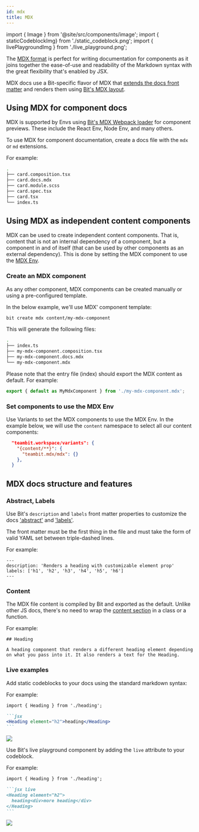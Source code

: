 ```yaml
---
id: mdx
title: MDX
---
```


import { Image } from '@site/src/components/image';
import { staticCodeblockImg} from './static_codeblock.png';
import { livePlaygroundImg } from './live_playground.png';

The [MDX format](https://mdxjs.com/) is perfect for writing documentation for components as it joins together the ease-of-use and readability of the Markdown syntax with the great flexibility that's enabled by JSX.

MDX docs use a Bit-specific flavor of MDX that [extends the docs front matter](https://bit.dev/teambit/mdx/modules/mdx-compiler) and renders them using [Bit's MDX layout](https://bit.dev/teambit/mdx/ui/mdx-layout).

## Using MDX for component docs

MDX is supported by Envs using [Bit's MDX Webpack loader](https://bit.dev/teambit/mdx/modules/mdx-loader) for component previews.
These include the React Env, Node Env, and many others.

To use MDX for component documentation, create a docs file with the `mdx` or `md` extensions.

For example:

```bash {3} title="A 'card' component documented using MDX"
.
├── card.composition.tsx
├── card.docs.mdx
├── card.module.scss
├── card.spec.tsx
├── card.tsx
└── index.ts
```

## Using MDX as independent content components

MDX can be used to create independent content components. That is, content that is not an internal dependency of a component, but a component in and of itself (that can be used by other components as an external dependency).
This is done by setting the MDX component to use the [MDX Env](https://bit.dev/teambit/mdx/mdx).

### Create an MDX component

As any other component, MDX components can be created manually or using a pre-configured template.

In the below example, we'll use MDX' component template:

```bash
bit create mdx content/my-mdx-component
```

This will generate the following files:

```bash
.
├── index.ts
├── my-mdx-component.composition.tsx
├── my-mdx-component.docs.mdx
└── my-mdx-component.mdx
```

Please note that the entry file (index) should export the MDX content as default. For example:

```ts title="my-mdx-component/index.ts"
export { default as MyMdxComponent } from './my-mdx-component.mdx';
```

### Set components to use the MDX Env

Use Variants to set the MDX components to use the MDX Env. In the example below, we will use the `content` namespace to select all our content components:

```json title="workspace.jsonc"
  "teambit.workspace/variants": {
    "{content/**}": {
      "teambit.mdx/mdx": {}
    },
  }
```

## MDX docs structure and features

### Abstract, Labels

Use Bit's `description` and `labels` front matter properties to customize the docs ['abstract'](/overview#abstract) and ['labels'](/overview#labels).

The front matter must be the first thing in the file and must take the form of valid YAML set between triple-dashed lines.

For example:

```mdx
---
description: 'Renders a heading with customizable element prop'
labels: ['h1', 'h2', 'h3', 'h4', 'h5', 'h6']
---
```

### Content

The MDX file content is compiled by Bit and exported as the default. Unlike other JS docs, there's no need to wrap the [content section](/overview#content) in a class or a function.

For example:

```mdx title="heading.docs.mdx"
## Heading

A heading component that renders a different heading element depending on what you pass into it. It also renders a text for the Heading.
```

### Live examples

Add static codeblocks to your docs using the standard markdown syntax:

For example:

````md title="heading.docs.mdx"
import { Heading } from './heading';

```jsx
<Heading element="h2">heading</Heading>
```
````

<Image src={staticCodeblockImg} />

Use Bit's live playground component by adding the `live` attribute to your codeblock.

For example:

````md title="heading.docs.mdx"
import { Heading } from './heading';

```jsx live
<Heading element="h2">
  heading<div>more heading</div>
</Heading>
```
````

<Image src={livePlaygroundImg} />
